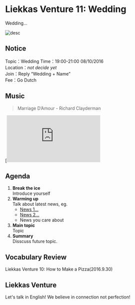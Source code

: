 
# Liekkas Venture 11: Wedding

Wedding...

![desc](./images/desc.jpg "desc")

## Notice

Topic：Wedding
Time：19:00-21:00 08/10/2016  
Location：*not decide yet*  
Join：Reply “Wedding + Name”   
Fee：Go Dutch

## Music

> Marriage D’Amour - Richard Clayderman

[![Marriage D’Amour - Richard Clayderman](http://y.qq.com/portal/player.html)
	

## Agenda

1. **Break the ice**  
    Introduce yourself
2. **Warming up**   
    Talk about latest news, eg.
	- [News 1...]()
	- [News 2...]()
    - News you care about
3. **Main topic**  
	Topic
4. **Summary**   
    Disscuss future topic.

## Vocabulary Review

Liekkas Venture 10: How to Make a Pizza(2016.9.30)  


## Liekkas Venture

Let's talk in English!
We believe in connection not perfection!
